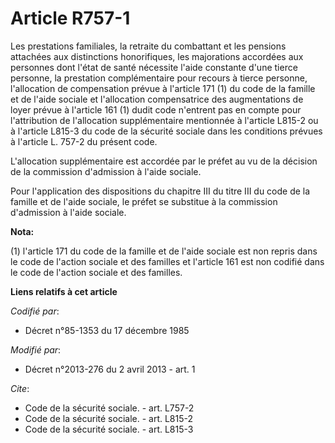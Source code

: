 # Article R757-1

Les prestations familiales, la retraite du combattant et les pensions attachées aux distinctions honorifiques, les
majorations accordées aux personnes dont l'état de santé nécessite l'aide constante d'une tierce personne, la prestation
complémentaire pour recours à tierce personne, l'allocation de compensation prévue à l'article 171 (1) du code de la famille
et de l'aide sociale et l'allocation compensatrice des augmentations de loyer prévue à l'article 161 (1) dudit code n'entrent
pas en compte pour l'attribution de l'allocation supplémentaire mentionnée à l'article L815-2 ou à l'article L815-3 du code
de la sécurité sociale dans les conditions prévues à l'article L. 757-2 du présent code. 

L'allocation supplémentaire est accordée par le préfet au vu de la décision de la commission d'admission à l'aide sociale. 

Pour l'application des dispositions du chapitre III du titre III du code de la famille et de l'aide sociale, le préfet se
substitue à la commission d'admission à l'aide sociale.

**Nota:**

(1) l'article 171 du code de la famille et de l'aide sociale est non repris dans le code de l'action sociale et des familles
et l'article 161 est non codifié dans le code de l'action sociale et des familles.

**Liens relatifs à cet article**

_Codifié par_:

  - Décret n°85-1353 du 17 décembre 1985

_Modifié par_:

  - Décret n°2013-276 du 2 avril 2013 - art. 1

_Cite_:

  - Code de la sécurité sociale. - art. L757-2
  - Code de la sécurité sociale. - art. L815-2
  - Code de la sécurité sociale. - art. L815-3
